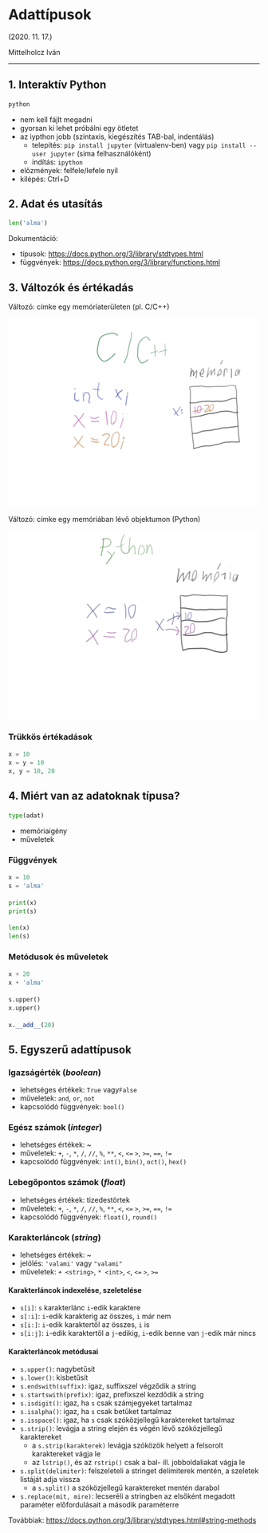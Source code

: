 # Adattípusok

(2020. 11. 17.)

Mittelholcz Iván

---

## 1. Interaktív Python

```sh
python
```

- nem kell fájlt megadni
- gyorsan ki lehet próbálni egy ötletet
- az iypthon jobb (szintaxis, kiegészítés TAB-bal, indentálás)
  - telepítés: `pip install jupyter` (virtualenv-ben) vagy `pip install --user jupyter` (sima felhasználóként)
  - indítás: `ipython`
- előzmények: felfele/lefele nyíl
- kilépés: Ctrl+D

## 2. Adat és utasítás

```python
len('alma')
```

Dokumentáció:

- típusok: <https://docs.python.org/3/library/stdtypes.html>
- függvények: <https://docs.python.org/3/library/functions.html>

## 3. Változók és értékadás

Változó: címke egy memóriaterületen (pl. C/C++)

![cpp](img/mem_c.png)

Változó: címke egy memóriában lévő objektumon (Python)

![python](img/mem_py.png)

### Trükkös értékadások

```python
x = 10
x = y = 10
x, y = 10, 20
```

## 4. Miért van az adatoknak típusa?

```python
type(adat)
```

- memóriaigény
- műveletek

### Függvények

```py
x = 10
s = 'alma'

print(x)
print(s)

len(x)
len(s)
```

### Metódusok és műveletek

```py
x + 20
x + 'alma'

s.upper()
x.upper()

x.__add__(20)
```

## 5. Egyszerű adattípusok

### Igazságérték (*boolean*)

- lehetséges értékek: `True` vagy`False`
- műveletek: `and`, `or`, `not`
- kapcsolódó függvények: `bool()`

### Egész számok (*integer*)

- lehetséges értékek: ~
- műveletek: `+`, `-`, `*`, `/`, `//`, `%`, `**`, `<`, `<=` `>`, `>=`, `==`, `!=`
- kapcsolódó függvények: `int()`, `bin()`, `oct()`, `hex()`

### Lebegőpontos számok (*float*)

- lehetséges értékek: tizedestörtek
- műveletek: `+`, `-`, `*`, `/`, `//`, `%`, `**`, `<`, `<=` `>`, `>=`, `==`, `!=`
- kapcsolódó függvények: `float()`, `round()`

### Karakterláncok (*string*)

- lehetséges értékek: ~
- jelölés: `'valami'` vagy `"valami"`
- műveletek: `+ <string>`, `* <int>`, `<`, `<=` `>`, `>=`

#### Karakterláncok indexelése, szeletelése

- `s[i]`: `s` karakterlánc `i`-edik karaktere
- `s[:i]`: `i`-edik karakterig az összes, `i` már nem
- `s[i:]`: `i`-edik karaktertől az összes, `i` is
- `s[i:j]`: `i`-edik karaktertől a `j`-edikig, `i`-edik benne van `j`-edik már nincs

#### Karakterláncok metódusai

- `s.upper()`: nagybetűsít
- `s.lower()`: kisbetűsít
- `s.endswith(suffix)`: igaz, suffixszel végződik a string
- `s.startswith(prefix)`: igaz, prefixszel kezdődik a string
- `s.isdigit()`: igaz, ha `s` csak számjegyeket tartalmaz
- `s.isalpha()`: igaz, ha `s` csak betűket tartalmaz
- `s.isspace()`: igaz, ha `s` csak szóközjellegű karaktereket tartalmaz
- `s.strip()`: levágja a string elején és végén lévő szóközjellegű karaktereket
  - a `s.strip(karakterek)` levágja szóközök helyett a felsorolt karaktereket vágja le
  - az `lstrip()`, és az `rstrip()` csak a bal- ill. jobboldaliakat vágja le
- `s.split(delimiter)`: felszeleteli a stringet delimiterek mentén, a szeletek listáját adja vissza
  - a `s.split()` a szóközjellegű karaktereket mentén darabol
- `s.replace(mit, mire)`: lecseréli a stringben az elsőként megadott paraméter előfordulásait a második paraméterre

Továbbiak: <https://docs.python.org/3/library/stdtypes.html#string-methods>
